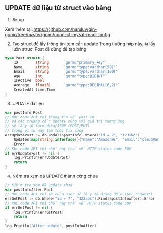 ## UPDATE dữ liệu từ struct vào bảng

1. Setup

Xem thêm tại: https://github.com/handuy/gin-gonic/tree/master/gorm/connect-mysql-read-config

2. Tạo struct để lấy thông tin item cần update
Trong trường hợp này, ta lấy luôn struct Post đã dùng để tạo bảng

```go
type Post struct {
	ID        string       `gorm:"primary_key"`
	Name      string       `gorm:"type:varchar(50)"`
	Email     string       `gorm:"type:varchar(100)"`
	Age       int          `gorm:"type:BIGINT"`
	IsActive  bool      
	Average   float32      `gorm:"type:DECIMAL(6,2)"`
	CreatedAt time.Time
}
```

3. UPDATE dữ liệu

```go
var postInfo Post
// Khi code API thì thông tin về post ID 
// và các trường cần update cùng với giá trị tương ứng
// sẽ lấy từ form-data/JSON (POST/PUT)
// trong ví dụ này tạm thời fix cứng
errUpdatePost := db.Model(&postInfo).Where("id = ?", "123abc").
	Updates(map[string]interface{}{"name":"AmazonWS", "email":"cloud@aws.com"}).
	Error
// Khi code API thì chỗ này trả về HTTP status code 500
if errUpdatePost != nil {
	log.Println(errUpdatePost)
	return
}
```

4. Kiểm tra xem đã UPDATE thành công chưa

```go
// Kiểm tra xem đã update chưa
var postInfoAfter Post
// Khi code API thì ID của user sẽ lấy từ đường dẫn (GET request)
errGetPost := db.Where("id = ?", "123abc").Find(&postInfoAfter).Error
// Khi code API thì chỗ này trả về HTTP status code 500
if errGetPost != nil {
	log.Println(errGetPost)
	return
}
log.Println("After update", postInfoAfter)
```